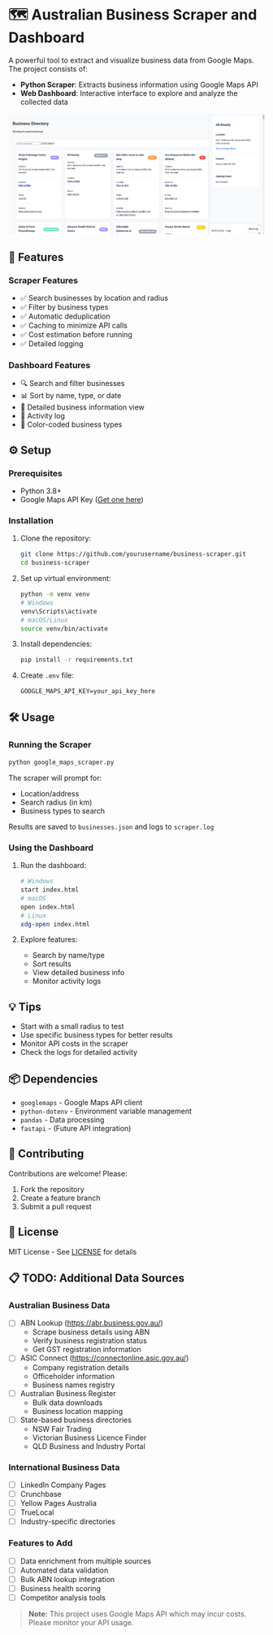 # 🗺️ Australian Business Scraper and Dashboard

A powerful tool to extract and visualize business data from Google Maps. The project consists of:
- **Python Scraper**: Extracts business information using Google Maps API
- **Web Dashboard**: Interactive interface to explore and analyze the collected data

![Dashboard Screenshot](https://github.com/robbierayrob/business-scraper/raw/main/screenshot_01.PNG)

## 🚀 Features

### Scraper Features
- ✅ Search businesses by location and radius
- ✅ Filter by business types
- ✅ Automatic deduplication
- ✅ Caching to minimize API calls
- ✅ Cost estimation before running
- ✅ Detailed logging

### Dashboard Features
- 🔍 Search and filter businesses
- 📊 Sort by name, type, or date
- 📄 Detailed business information view
- 📝 Activity log
- 🎨 Color-coded business types

## ⚙️ Setup

### Prerequisites
- Python 3.8+
- Google Maps API Key ([Get one here](https://console.cloud.google.com/))

### Installation
1. Clone the repository:
   ```bash
   git clone https://github.com/yourusername/business-scraper.git
   cd business-scraper
   ```

2. Set up virtual environment:
   ```bash
   python -m venv venv
   # Windows
   venv\Scripts\activate
   # macOS/Linux
   source venv/bin/activate
   ```

3. Install dependencies:
   ```bash
   pip install -r requirements.txt
   ```

4. Create `.env` file:
   ```env
   GOOGLE_MAPS_API_KEY=your_api_key_here
   ```

## 🛠️ Usage

### Running the Scraper
```bash
python google_maps_scraper.py
```
The scraper will prompt for:
- Location/address
- Search radius (in km)
- Business types to search

Results are saved to `businesses.json` and logs to `scraper.log`

### Using the Dashboard
1. Run the dashboard:
   ```bash
   # Windows
   start index.html
   # macOS
   open index.html
   # Linux
   xdg-open index.html
   ```

2. Explore features:
   - Search by name/type
   - Sort results
   - View detailed business info
   - Monitor activity logs

## 💡 Tips
- Start with a small radius to test
- Use specific business types for better results
- Monitor API costs in the scraper
- Check the logs for detailed activity

## 📦 Dependencies
- `googlemaps` - Google Maps API client
- `python-dotenv` - Environment variable management
- `pandas` - Data processing
- `fastapi` - (Future API integration)

## 🤝 Contributing
Contributions are welcome! Please:
1. Fork the repository
2. Create a feature branch
3. Submit a pull request

## 📄 License
MIT License - See [LICENSE](LICENSE) for details

## 📋 TODO: Additional Data Sources

### Australian Business Data
- [ ] ABN Lookup (https://abr.business.gov.au/)
  - Scrape business details using ABN
  - Verify business registration status
  - Get GST registration information
- [ ] ASIC Connect (https://connectonline.asic.gov.au/)
  - Company registration details
  - Officeholder information
  - Business names registry
- [ ] Australian Business Register
  - Bulk data downloads
  - Business location mapping
- [ ] State-based business directories
  - NSW Fair Trading
  - Victorian Business Licence Finder
  - QLD Business and Industry Portal

### International Business Data
- [ ] LinkedIn Company Pages
- [ ] Crunchbase
- [ ] Yellow Pages Australia
- [ ] TrueLocal
- [ ] Industry-specific directories

### Features to Add
- [ ] Data enrichment from multiple sources
- [ ] Automated data validation
- [ ] Bulk ABN lookup integration
- [ ] Business health scoring
- [ ] Competitor analysis tools

> **Note:** This project uses Google Maps API which may incur costs. Please monitor your API usage.
